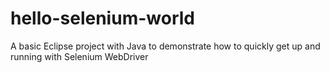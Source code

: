 # hello-selenium-world
A basic Eclipse project with Java to demonstrate how to quickly get up and running with Selenium WebDriver
